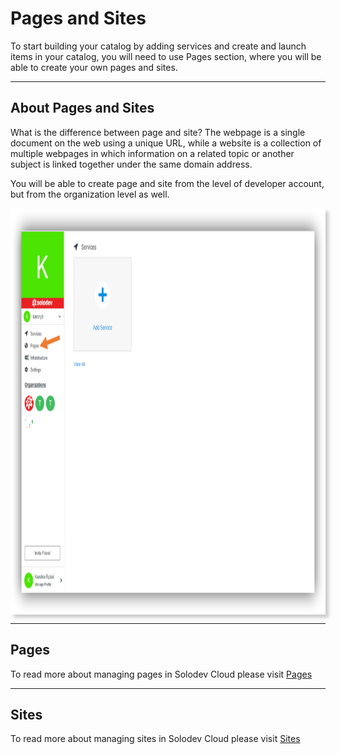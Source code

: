 # Pages and Sites

To start building your catalog by adding services and create and launch items in your catalog, you will need to use Pages section, where you will be able to create your own pages and sites.

---

## About Pages and Sites

What is the difference between page and site? The webpage is a single document on the web using a unique URL, while a website is a collection of multiple webpages in which information on a related topic or another subject is linked together under the same domain address.

You will be able to create page and site from the level of developer account, but from the organization level as well.

<a href="ps1.png" target="_top"><img src="ps1.png" style="width:1100px;height:650px; box-shadow: 5px 5px 5px #ccc; margin: auto; display: block"></a>


---
## Pages

To read more about managing pages in Solodev Cloud please visit [Pages](Pages/index.md)

---

## Sites

To read more about managing sites in Solodev Cloud please visit [Sites](Sites/index.md)
